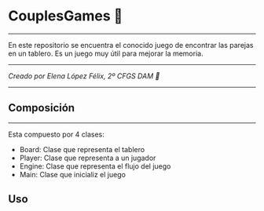 # **CouplesGames 🎴**
---

En este repositorio se encuentra el conocido juego de encontrar las parejas en un tablero. Es un juego muy útil para mejorar la memoria.

---

*Creado por Elena López Félix, 2º CFGS DAM 📝*

---

## Composición
---
Esta compuesto por 4 clases:

- Board: Clase que representa el tablero
- Player: Clase que representa a un jugador
- Engine: Clase que representa el flujo del juego
- Main: Clase que inicializ el juego

## Uso